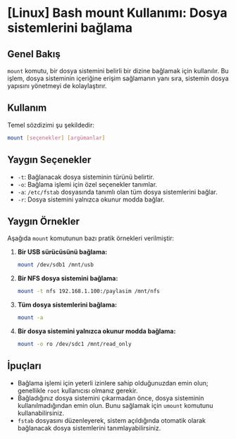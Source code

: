 # [Linux] Bash mount Kullanımı: Dosya sistemlerini bağlama

## Genel Bakış
`mount` komutu, bir dosya sistemini belirli bir dizine bağlamak için kullanılır. Bu işlem, dosya sisteminin içeriğine erişim sağlamanın yanı sıra, sistemin dosya yapısını yönetmeyi de kolaylaştırır.

## Kullanım
Temel sözdizimi şu şekildedir:

```bash
mount [seçenekler] [argümanlar]
```

## Yaygın Seçenekler
- `-t`: Bağlanacak dosya sisteminin türünü belirtir.
- `-o`: Bağlama işlemi için özel seçenekler tanımlar.
- `-a`: `/etc/fstab` dosyasında tanımlı olan tüm dosya sistemlerini bağlar.
- `-r`: Dosya sistemini yalnızca okunur modda bağlar.

## Yaygın Örnekler
Aşağıda `mount` komutunun bazı pratik örnekleri verilmiştir:

1. **Bir USB sürücüsünü bağlama:**
   ```bash
   mount /dev/sdb1 /mnt/usb
   ```

2. **Bir NFS dosya sistemini bağlama:**
   ```bash
   mount -t nfs 192.168.1.100:/paylasim /mnt/nfs
   ```

3. **Tüm dosya sistemlerini bağlama:**
   ```bash
   mount -a
   ```

4. **Bir dosya sistemini yalnızca okunur modda bağlama:**
   ```bash
   mount -o ro /dev/sdc1 /mnt/read_only
   ```

## İpuçları
- Bağlama işlemi için yeterli izinlere sahip olduğunuzdan emin olun; genellikle `root` kullanıcısı olmanız gerekir.
- Bağladığınız dosya sistemini çıkarmadan önce, dosya sisteminin kullanılmadığından emin olun. Bunu sağlamak için `umount` komutunu kullanabilirsiniz.
- `fstab` dosyasını düzenleyerek, sistem açıldığında otomatik olarak bağlanacak dosya sistemlerini tanımlayabilirsiniz.